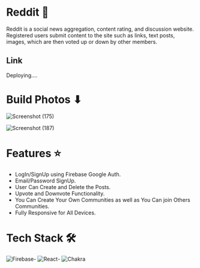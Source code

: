 # Reddit 🐰

Reddit is a social news aggregation, content rating, and discussion website. Registered users submit content to the site such as links, text posts, images, which are then voted up or down by other members.

## Link

Deploying....

# Build Photos ⬇

![Screenshot (175)](https://user-images.githubusercontent.com/74294202/194495984-b684a17c-5dfb-433a-9e37-ee2f29e6f25a.png)

![Screenshot (187)](https://user-images.githubusercontent.com/74294202/194496566-ed02d720-624f-44a8-9376-3f6b1a330097.png)

# Features ⭐

- LogIn/SignUp using Firebase Google Auth.
- Email/Password SignUp.
- User Can Create and Delete the Posts.
- Upvote and Downvote Functionality.
- You Can Create Your Own Communities as well as You Can join Others Communities.
- Fully Responsive for All Devices.

# Tech Stack 🛠

![Firebase](https://img.shields.io/badge/firebase-%23039BE5.svg?style=flat&logo=firebase)-
![React](https://img.shields.io/badge/react-%2320232a.svg?style=flat&logo=react&logoColor=%2361DAFB)-
![Chakra](https://img.shields.io/badge/chakra-%234ED1C5.svg?style=flat&logo=chakraui&logoColor=white)
